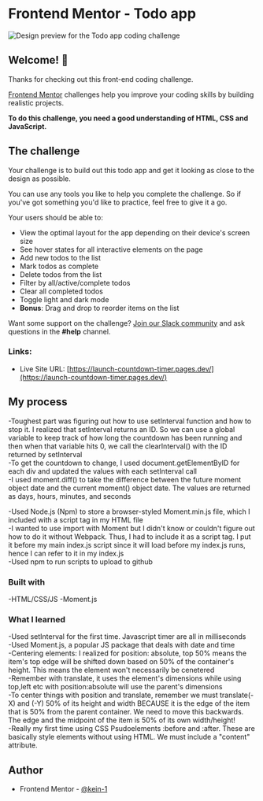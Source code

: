 # Frontend Mentor - Todo app

![Design preview for the Todo app coding challenge](./design/desktop-preview.jpg)

## Welcome! 👋

Thanks for checking out this front-end coding challenge.

[Frontend Mentor](https://www.frontendmentor.io) challenges help you improve your coding skills by building realistic projects.

**To do this challenge, you need a good understanding of HTML, CSS and JavaScript.**

## The challenge

Your challenge is to build out this todo app and get it looking as close to the design as possible.

You can use any tools you like to help you complete the challenge. So if you've got something you'd like to practice, feel free to give it a go.

Your users should be able to:

- View the optimal layout for the app depending on their device's screen size
- See hover states for all interactive elements on the page
- Add new todos to the list
- Mark todos as complete
- Delete todos from the list
- Filter by all/active/complete todos
- Clear all completed todos
- Toggle light and dark mode
- **Bonus**: Drag and drop to reorder items on the list

Want some support on the challenge? [Join our Slack community](https://www.frontendmentor.io/slack) and ask questions in the **#help** channel.

### Links:

- Live Site URL: [https://launch-countdown-timer.pages.dev/](https://launch-countdown-timer.pages.dev/)

## My process

-Toughest part was figuring out how to use setInterval function and how to stop it. I realized that setInterval returns an ID. So we can use a global variable to keep track of how long the countdown has been running and then when that variable hits 0, we call the clearInterval() with the ID returned by setInterval  
-To get the countdown to change, I used document.getElementByID for each div and updated the values with each setInterval call  
-I used moment.diff() to take the difference between the future moment object date and the current moment() object date. The values are returned as days, hours, minutes, and seconds  

-Used Node.js (Npm) to store a browser-styled Moment.min.js file, which I included with a script tag in my HTML file  
-I wanted to use import with Moment but I didn't know or couldn't figure out how to do it without Webpack. Thus, I had to include it as a script tag. I put it before my main index.js script since it will load before my index.js runs, hence I can refer to it in my index.js  
-Used npm to run scripts to upload to github  


### Built with

-HTML/CSS/JS
-Moment.js
### What I learned

-Used setInterval for the first time. Javascript timer are all in milliseconds  
-Used Moment.js, a popular JS package that deals with date and time  
-Centering elements: I realized for position: absolute, top 50% means the item's top edge will be shifted down based on 50% of the container's height. This means the element won't necessarily be cenetered  
-Remember with translate, it uses the element's dimensions while using top,left etc with position:absolute will use the parent's dimensions  
-To center things with position and translate, remember we must translate(-X) and (-Y) 50% of its height and width BECAUSE it is the edge of the item that is 50% from the parent container. We need to move this backwards. The edge and the midpoint of the item is 50% of its own width/height!  
-Really my first time using CSS Psudoelements :before and :after. These are basically style elements without using HTML. We must include a "content" attribute.   


## Author

- Frontend Mentor - [@kein-1](https://www.frontendmentor.io/profile/kein-1)
